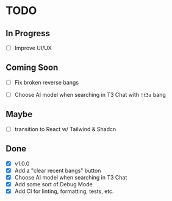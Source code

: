 # TODO

## In Progress

- [ ] Improve UI/UX

## Coming Soon

- [ ] Fix broken reverse bangs

- [ ] Choose AI model when searching in T3 Chat with `!t3a` bang

## Maybe

- [ ] transition to React w/ Tailwind & Shadcn

## Done

- [x] v1.0.0
- [x] Add a "clear recent bangs" button
- [x] Choose AI model when searching in T3 Chat
- [x] Add some sort of Debug Mode
- [x] Add CI for linting, formatting, tests, etc.
